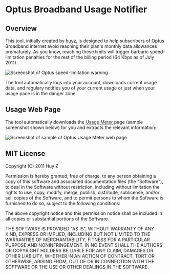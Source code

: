 Optus Broadband Usage Notifier
==============================

Overview
--------
This tool, initially created by [huyz](https://github.com/huyz), is designed
to help subscribers of Optus Broadband internet avoid reaching their plan's
monthly data allowances prematurely.
As you know, reaching these limits will trigger barbaric speed-limitation
penalties for the rest of the billing period (64 Kbps as of July 2011).

![Screenshot of Optus speed-limitation warning](optus-broadband-usage/raw/master/img/screenshot-optus-speed-limitation.png)

The tool automatically logs into your account, downloads current usage data,
and regulary notifies you of your current usage or just when your usage pace
is in the danger zone.

Usage Web Page
--------------
The tool automatically downloads the [Usage Meter](https://memberservices.optuszoo.com.au/myusage/)
page (sample screenshot shown below) for you and extracts the relevant
information:

![Screenshot of sample of Optus Usage Meter web page](optus-broadband-usage/raw/master/img/screenshot-optus-usage-sample.png)


MIT License
-----------

Copyright (C) 2011 Huy Z

Permission is hereby granted, free of charge, to any person obtaining
a copy of this software and associated documentation files (the
"Software"), to deal in the Software without restriction, including
without limitation the rights to use, copy, modify, merge, publish,
distribute, sublicense, and/or sell copies of the Software, and to
permit persons to whom the Software is furnished to do so, subject to
the following conditions:

The above copyright notice and this permission notice shall be
included in all copies or substantial portions of the Software.

THE SOFTWARE IS PROVIDED "AS IS", WITHOUT WARRANTY OF ANY KIND,
EXPRESS OR IMPLIED, INCLUDING BUT NOT LIMITED TO THE WARRANTIES OF
MERCHANTABILITY, FITNESS FOR A PARTICULAR PURPOSE AND
NONINFRINGEMENT. IN NO EVENT SHALL THE AUTHORS OR COPYRIGHT HOLDERS BE
LIABLE FOR ANY CLAIM, DAMAGES OR OTHER LIABILITY, WHETHER IN AN ACTION
OF CONTRACT, TORT OR OTHERWISE, ARISING FROM, OUT OF OR IN CONNECTION
WITH THE SOFTWARE OR THE USE OR OTHER DEALINGS IN THE SOFTWARE.
